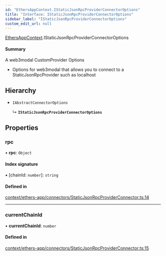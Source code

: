 ```yaml
---
id: "EthersAppContext.IStaticJsonRpcProviderConnectorOptions"
title: "Interface: IStaticJsonRpcProviderConnectorOptions"
sidebar_label: "IStaticJsonRpcProviderConnectorOptions"
custom_edit_url: null
---
```


[EthersAppContext](../modules/EthersAppContext.md).IStaticJsonRpcProviderConnectorOptions

#### Summary
A web3modal CustomProvider Options
- Options for web3modal that allows you to connect to a StaticJsonRpcProvider such as localhost

## Hierarchy

- `IAbstractConnectorOptions`

  ↳ **`IStaticJsonRpcProviderConnectorOptions`**

## Properties

### rpc

• **rpc**: `Object`

#### Index signature

▪ [chainId: `number`]: `string`

#### Defined in

[context/ethers-app/connectors/StaticJsonRpcProviderConnector.ts:14](https://github.com/scaffold-eth/eth-hooks/blob/b100ffa/src/context/ethers-app/connectors/StaticJsonRpcProviderConnector.ts#L14)

___

### currentChainId

• **currentChainId**: `number`

#### Defined in

[context/ethers-app/connectors/StaticJsonRpcProviderConnector.ts:15](https://github.com/scaffold-eth/eth-hooks/blob/b100ffa/src/context/ethers-app/connectors/StaticJsonRpcProviderConnector.ts#L15)
